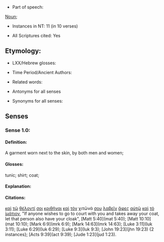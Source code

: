 * Part of speech: 

[Noun](http://ugg.readthedocs.io/en/latest/noun.html); 

* Instances in NT: 11 (in 10 verses)

* All Scriptures cited: Yes

## Etymology: 

* LXX/Hebrew glosses: 

* Time Period/Ancient Authors: 

* Related words: 

* Antonyms for all senses

* Synonyms for all senses: 

## Senses 

### Sense 1.0: 

#### Definition: 

A garment worn next to the skin, by both men and women;

#### Glosses: 

tunic; shirt; coat;   

#### Explanation: 

#### Citations: 

[καὶ](../G25320/01.md) [τῷ](../G35880/01.md) [θέλοντί](../G23090/01.md) [σοι](../G47710/01.md) [κριθῆναι](../G29190/01.md) [καὶ](../G25320/01.md) [τὸν](../G35880/01.md) χιτῶνά [σου](../G47710/01.md) [λαβεῖν](../G29830/01.md) [ἄφες](../G08630/01.md) [αὐτῷ](../G08460/01.md) [καὶ](../G25320/01.md) [τὸ](../G35880/01.md) [ἱμάτιον](../G24400/01.md), "If anyone wishes to go to court with you and takes away your coat, let that person also have your cloak", [Matt 5:40](mat 5:40); [Matt 10:10](mat 10:10); [Mark 6:9](mrk 6:9); [Mark 14:63](mrk 14:63); [Luke 3:11](luk 3:11); [Luke 6:29](luk 6:29); [Luke 9:3](luk 9:3); [John 19:23](jhn 19:23) {2 instances}; [Acts 9:39](act 9:39); [Jude 1:23](jud 1:23). 
